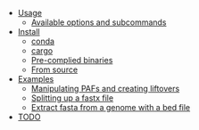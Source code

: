 <!--ts-->

- [Usage](#usage)
  - [Available options and subcommands](#available-options-and-subcommands)
- [Install](#install)
  - [conda](#conda)
  - [cargo](#cargo)
  - [Pre-complied binaries](#pre-complied-binaries)
  - [From source](#from-source)
- [Examples](#examples)
  - [Manipulating PAFs and creating liftovers](#manipulating-pafs-and-creating-liftovers)
  - [Splitting up a fastx file](#splitting-up-a-fastx-file)
  - [Extract fasta from a genome with a bed file](#extract-fasta-from-a-genome-with-a-bed-file)
- [TODO](#todo)

<!-- Added by: mrvollger, at: Tue Dec 21 21:29:21 PST 2021 -->

<!--te-->
